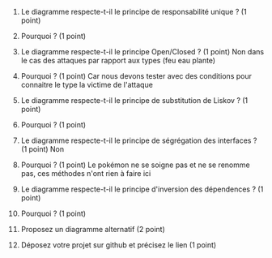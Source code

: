 1. Le diagramme respecte-t-il le principe de responsabilité unique ? (1 point)


2. Pourquoi ? (1 point)


3. Le diagramme respecte-t-il le principe Open/Closed ? (1 point)
Non dans le cas des attaques par rapport aux types (feu eau plante)

4. Pourquoi ? (1 point)
Car nous devons tester avec des conditions pour connaitre le type la victime de l'attaque

5. Le diagramme respecte-t-il le principe de substitution de Liskov ? (1 point)


6. Pourquoi ? (1 point)
7. Le diagramme respecte-t-il le principe de ségrégation des interfaces ? (1 point)
Non

8. Pourquoi ? (1 point)
Le pokémon ne se soigne pas et ne se renomme pas, ces méthodes n'ont rien à faire ici

9. Le diagramme respecte-t-il le principe d'inversion des dépendences ? (1 point)


10. Pourquoi ? (1 point)


11. Proposez un diagramme alternatif (2 point)


12. Déposez votre projet sur github et précisez le lien (1 point)

